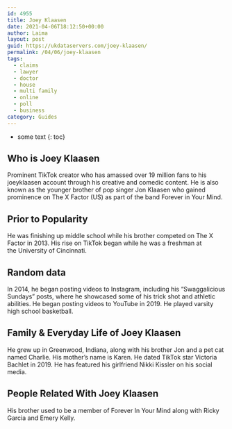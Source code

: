 ```yaml
---
id: 4955
title: Joey Klaasen
date: 2021-04-06T18:12:50+00:00
author: Laima
layout: post
guid: https://ukdataservers.com/joey-klaasen/
permalink: /04/06/joey-klaasen
tags:
  - claims
  - lawyer
  - doctor
  - house
  - multi family
  - online
  - poll
  - business
category: Guides
---
```


* some text
{: toc}


## Who is Joey Klaasen
                  
                  
                  
Prominent TikTok creator who has amassed over 19 million fans to his joeyklaasen account through his creative and comedic content. He is also known as the younger brother of pop singer Jon Klaasen who gained prominence on The X Factor (US) as part of the band Forever in Your Mind. 
                  
              
            
              
            
                
                
                
## Prior to Popularity
                  
                  
                  
He was finishing up middle school while his brother competed on The X Factor in 2013. His rise on TikTok began while he was a freshman at the University of Cincinnati. 
                  
              
            
              
            
                
                
                
## Random data
                  
                  
                  
In 2014, he began posting videos to Instagram, including his &#8220;Swaggalicious Sundays&#8221; posts, where he showcased some of his trick shot and athletic abilities. He began posting videos to YouTube in 2019. He played varsity high school basketball. 
                  
              
            
              
            
                
                
                
## Family & Everyday Life of Joey Klaasen
                  
                  
                  
He grew up in Greenwood, Indiana, along with his brother Jon and a pet cat named Charlie. His mother&#8217;s name is Karen. He dated TikTok star Victoria Bachlet in 2019. He has featured his girlfriend Nikki Kissler on his social media.
                  
              
            
              
            
                
                
                
## People Related With Joey Klaasen
                  
                  
                  
His brother used to be a member of Forever In Your Mind along with Ricky Garcia and Emery Kelly. 
                  
              
            
              
            
                
              
            
              
              
            
            
              
            
          
          
          